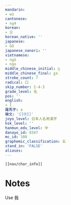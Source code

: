 ```yaml
---
mandarin:
- wú
cantonese:
- ng4
korean:
- 오
korean_native: ''
japanese:
- GO
japanese_nanori: ''
vietnamese:
- ngô
- ngo
middle_chinese_initial: ŋ
middle_chinese_final: ɣa
stroke_count: 7
radical: 口
skip_number: 2-4-3
grade_level: 名
pos: ''
english:
- I
羅馬字: a
韓文: '[[아]]'
joyo_level: 日本人名用漢字
hsk_level: ''
hanmun_edu_level: 中
danayo_id: 8347
mc_id: 108
graphemic_classification: 五
stand_in: 'FALSE'
aliases:
---
```

```meta-bind-embed
[[nav/char_info]]
```

# Notes
Use 我
